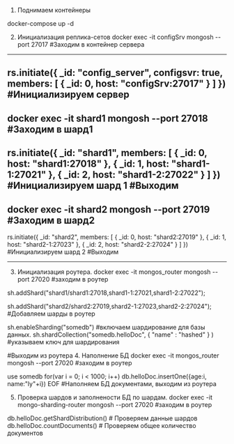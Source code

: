 1. Поднимаем контейнеры

docker-compose up -d

2. Инициализация реплика-сетов
docker exec -it configSrv mongosh --port 27017 #Заходим в контейнер сервера
----------------------------------------
rs.initiate({
  _id: "config_server",
  configsvr: true,
  members: [
    { _id: 0, host: "configSrv:27017" }
  ]
}) #Инициализируем сервер
--------------------------------------------------------
docker exec -it shard1 mongosh --port 27018 #Заходим в шард1
--------------------------------------------------------------

rs.initiate({ _id: "shard1", members: [ { _id: 0, host: "shard1:27018" }, { _id: 1, host: "shard1-1:27021" }, { _id: 2, host: "shard1-2:27022" } ] })
#Инициализируем шард 1
#Выходим
---------------------------------------------------------

docker exec -it shard2 mongosh --port 27019 #Заходим в шард2
------------------------------------------------------------
rs.initiate({ _id: "shard2", members: [ { _id: 0, host: "shard2:27019" }, { _id: 1, host: "shard2-1:27023" }, { _id: 2, host: "shard2-2:27024" } ] })
#Инициализируем шард 2
#Выходим

------------------------------------
3. Инициализация роутера.
docker exec -it mongos_router mongosh --port 27020 #заходим в роутер

sh.addShard("shard1/shard1:27018,shard1-1:27021,shard1-2:27022");

sh.addShard("shard2/shard2:27019,shard2-1:27023,shard2-2:27024");
 #Добавляем шарды в роутер


sh.enableSharding("somedb") #включаем шардирование для базы данных.
sh.shardCollection("somedb.helloDoc", { "name" : "hashed" } ) #указываем ключ для шардирования

#Выходим из роутера
4. Наполнение БД
docker exec -it mongos_router mongosh --port 27020 #заходим в роутер

use somedb
for(var i = 0; i < 1000; i++) db.helloDoc.insertOne({age:i, name:"ly"+i})
EOF #Наполняем БД документами, выходим из роутера

5. Проверка шардов и заполнености БД по шардам.
docker exec -it mongo-sharding-router mongosh --port 27020 #заходим в роутер

db.helloDoc.getShardDistribution() # Проверяем данные шардов
db.helloDoc.countDocuments() # Проверяем общее количество документов
